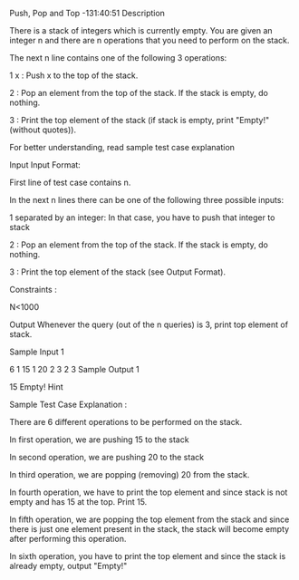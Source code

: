 Push, Pop and Top -131:40:51
Description

There is a stack of integers which is currently empty. You are given an integer n and there are n operations that you need to perform on the stack.

The next n line contains one of the following 3 operations:

1 x : Push x to the top of the stack.

2 : Pop an element from the top of the stack. If the stack is empty, do nothing.

3 : Print the top element of the stack (if stack is empty, print "Empty!" (without quotes)).

For better understanding, read sample test case explanation


Input
Input Format:

First line of test case contains n.

In the next n lines there can be one of the following three possible inputs:

1 separated by an integer: In that case, you have to push that integer to stack

2 : Pop an element from the top of the stack. If the stack is empty, do nothing.

3 : Print the top element of the stack (see Output Format).

Constraints :

N<1000


Output
Whenever the query (out of the n queries) is 3, print top element of stack.


Sample Input 1 

6
1 15
1 20
2
3
2
3
Sample Output 1

15
Empty!
Hint

Sample Test Case Explanation :

There are 6 different operations to be performed on the stack.

In first operation, we are pushing 15 to the stack

In second operation, we are pushing 20 to the stack

In third operation, we are popping (removing) 20 from the stack.

In fourth operation, we have to print the top element and since stack is not empty and has 15 at the top. Print 15.

In fifth operation, we are popping the top element from the stack and since there is just one element present in the stack, the stack will become empty after performing this operation.

In sixth operation, you have to print the top element and since the stack is already empty, output "Empty!"
